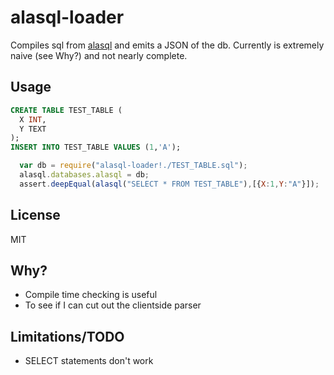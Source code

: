# alasql-loader

Compiles sql from [alasql](https://github.com/agershun/alasql) and emits a JSON of the db.
Currently is extremely naive (see Why?) and not nearly complete.

## Usage

```sql
CREATE TABLE TEST_TABLE (
  X INT,
  Y TEXT
);
INSERT INTO TEST_TABLE VALUES (1,'A');
```

```javascript
  var db = require("alasql-loader!./TEST_TABLE.sql");
  alasql.databases.alasql = db;
  assert.deepEqual(alasql("SELECT * FROM TEST_TABLE"),[{X:1,Y:"A"}]);
```

## License

MIT

## Why?

* Compile time checking is useful
* To see if I can cut out the clientside parser

## Limitations/TODO

* SELECT statements don't work